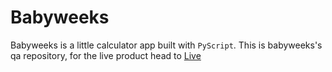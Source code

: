 # Babyweeks

Babyweeks is a little calculator app built with `PyScript`. This is babyweeks's qa repository, for the live product head to [Live](https://github.com/ntemposd/babyweeks)
